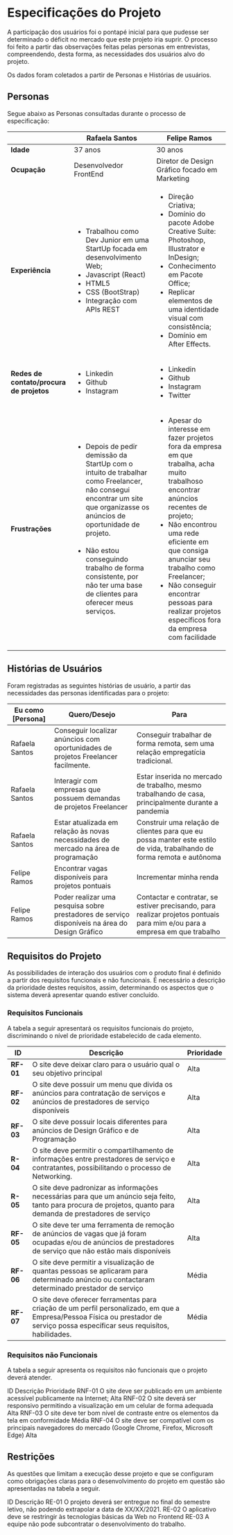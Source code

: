 # Especificações do Projeto
<p>A participação dos usuários foi o pontapé inicial para que pudesse ser determinado o déficit no mercado que este projeto iria suprir. O processo foi feito a partir das observações feitas pelas personas em entrevistas, compreendendo, desta forma, as necessidades dos usuários alvo do projeto.</p>
<p>Os dados foram coletados a partir de Personas e Histórias de usuários.</p>

## Personas
<p>Segue abaixo as Personas consultadas durante o processo de especificação:</p>
<div>
 <table>
  <thead>
        <th></th>
        <th>Rafaela Santos</th>
        <th>Felipe Ramos</th>

  </thead>

  <tbody id="tbody">
        <td><b>Idade</b></td>
        <td>37 anos</td>
        <td>30 anos</td>

   <tr><td><b>Ocupação </b></td>
    <td>Desenvolvedor FrontEnd</td>
    <td>Diretor de Design Gráfico focado em Marketing</td></tr>
    <tr><td><b>Experiência</b></td>
    <td>
     <ul>
      <li>Trabalhou como Dev Junior em uma StartUp focada em desenvolvimento Web;</li>
      <li>Javascript (React)</li>
      <li>HTML5</li>
      <li>CSS (BootStrap)</li>
      <li>Integração com APIs REST</li>
     </ul>
    </td>
    <td>
     <ul>
      <li>Direção Criativa;</li>
      <li>Domínio do pacote Adobe Creative Suite: Photoshop, Illustrator e InDesign;</li>
      <li>Conhecimento em Pacote Office;</li>
      <li>Replicar elementos de uma identidade visual com consistência;</li>
      <li>Domínio em After Effects.</li>
     </ul></td></tr>
     <tr><td><b>Redes de contato/procura de projetos</b></td>
     <td>
     <ul>
      <li>Linkedin</li>
      <li>Github</li>
      <li>Instagram</li>
     </ul></td>
     <td>
     <ul>
      <li>Linkedin</li>
      <li>Github</li>
      <li>Instagram</li>
      <li>Twitter</li>
     </ul></td></tr>
     <tr><td><b>Frustrações</b></td>
     <td>
     <ul>
      <li>Depois de pedir demissão da StartUp com o intuito de trabalhar como Freelancer, não consegui encontrar um site que organizasse os anúncios de oportunidade de projeto.</li><br>
      <li>Não estou conseguindo trabalho de forma consistente, por não ter uma base de clientes para oferecer meus serviços.</li>
     </ul></td>
      <td><ul><li>Apesar do interesse em fazer projetos fora da empresa em que trabalha, acha muito trabalhoso encontrar anúncios recentes de projeto;</li>
       <li>Não encontrou uma rede eficiente em que consiga anunciar seu trabalho como Freelancer;</li>
       <li>Não conseguir encontrar pessoas para realizar projetos específicos fora da empresa com facilidade</li>
     </ul> </td></tr>
  </tbody>
 </table>
</div>

## Histórias de Usuários

<p>Foram registradas as seguintes histórias de usuário, a partir das necessidades das personas identificadas para o projeto:</p>

   <table class="table">
    <thead>
     <th>Eu como [Persona]</th>
      <th>Quero/Desejo</th>
       <th>Para</th>
    </thead>
    
   <tbody id="tbody">
     <td>Rafaela Santos</td>
     <td>Conseguir localizar anúncios com oportunidades de projetos Freelancer facilmente.</td>
     <td>Conseguir trabalhar de forma remota, sem uma relação empregatícia tradicional.</td>

   <tr><td>Rafaela Santos</td>
       <td>Interagir com empresas que possuem demandas de projetos Freelancer</td>
       <td>Estar inserida no mercado de trabalho, mesmo trabalhando de casa, principalmente durante a pandemia</td></tr>
   <tr><td>Rafaela Santos</td>
       <td>Estar atualizada em relação às novas necessidades de mercado na área de programação</td>
       <td>Construir uma relação de clientes para que eu possa manter este estilo de vida, trabalhando de forma remota e autônoma</td></tr>
   <tr><td>Felipe Ramos</td>
       <td>Encontrar vagas disponíveis para projetos pontuais</td>
       <td>Incrementar minha renda</td></tr>
       <tr><td>Felipe Ramos</td>
       <td>Poder realizar uma pesquisa sobre prestadores de serviço disponíveis na área do Design Gráfico</td>
       <td>Contactar e contratar, se estiver precisando, para realizar projetos pontuais para mim e/ou para a empresa em que trabalho </td></tr>
   </tbody>
  </table>


## Requisitos do Projeto
<p>As possibilidades de interação dos usuários com o produto final é definido a partir dos requisitos funcionais e não funcionais. É necessário a descrição da prioridade destes requisitos, assim, determinando os aspectos que o sistema deverá apresentar quando estiver concluído.</p>

### Requisitos Funcionais

<p>A tabela a seguir apresentará os requisitos funcionais do projeto, discriminando o nível de prioridade estabelecido de cada elemento.</p>

<table class="table">
  <thead>
   <th>ID</th>
   <th>Descrição</th>
   <th>Prioridade</th>
  </thead>

  <tbody id="tbody">
   <td><b>RF-01</b></td>
   <td>O site deve deixar claro para o usuário qual o seu objetivo principal</td>
   <td>Alta</td>

   <tr>
    <td><b>RF-02</b></td>
    <td>O site deve possuir um menu que divida os anúncios para contratação de serviços e anúncios de prestadores de serviço disponíveis</td>
    <td>Alta</td>
   </tr>
   <tr>
    <td><b>RF-03</b></td>
    <td>O site deve possuir locais diferentes para anúncios de Design Gráfico e de Programação</td>
    <td>Alta</td>
   </tr>
   <tr>
    <td><b>R-04</b></td>
    <td>O site deve permitir o compartilhamento de informações entre prestadores de serviço e contratantes, possibilitando o processo de Networking.</td>
    <td>Alta</td></tr>
    <tr><td><b>R-05</b></td>
    <td>O site deve padronizar as informações necessárias para que um anúncio seja feito, tanto para procura de projetos, quanto para demanda de prestadores de serviço</td>
    <td>Alta</td>
   </tr>
   <tr>
    <td><b>RF-05</b></td>
    <td>O site deve ter uma ferramenta de remoção de anúncios de vagas que já foram ocupadas e/ou de anúncios de prestadores de serviço que não estão mais disponíveis</td>
    <td>Alta</td>
   </tr>
   <tr>
    <td><b>RF-06</b></td>
    <td>O site deve permitir a visualização de quantas pessoas se aplicaram para determinado anúncio ou contactaram determinado prestador de serviço</td>
    <td>Média</td>
   </tr>
   <tr>
    <td><b>RF-07</b></td>
    <td>O site deve oferecer ferramentas para criação de um perfil personalizado, em que a Empresa/Pessoa Física ou prestador de serviço possa específicar seus requisítos, habilidades.</td>
    <td>Média</td>
   </tr>
  </tbody>
 </table>


### Requisitos não Funcionais

A tabela a seguir apresenta os requisitos não funcionais que o projeto deverá atender.

ID
Descrição
Prioridade
RNF-01
O site deve ser publicado em um ambiente acessível publicamente na Internet; 
Alta
RNF-02
O site deverá ser responsivo permitindo a visualização em um celular de forma adequada
Alta
RNF-03
O site deve ter bom nível de contraste entre os elementos da tela em conformidade 
Média
RNF-04
O site deve ser compatível com os principais navegadores do mercado (Google Chrome, Firefox, Microsoft Edge)
Alta

## Restrições


As questões que limitam a execução desse projeto e que se configuram como obrigações claras para o desenvolvimento do projeto em questão são apresentadas na tabela a seguir.

ID
Descrição
RE-01
O projeto deverá ser entregue no final do semestre letivo, não podendo extrapolar a data de XX/XX/2021.
RE-02
O aplicativo deve se restringir às tecnologias básicas da Web no Frontend
RE-03
A equipe não pode subcontratar o desenvolvimento do trabalho.

